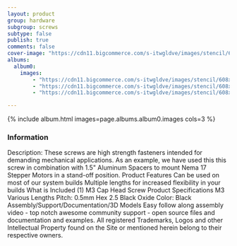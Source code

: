 ```yaml
---
layout: product
group: hardware
subgroup: screws
subtype: false
publish: true
comments: false
cover-image: "https://cdn11.bigcommerce.com/s-itwgldve/images/stencil/608x608/products/154/3574/M3_cap_head_screw_1__76659.1675310607.png?c=2"
albums:
  album0:
    images:
        - "https://cdn11.bigcommerce.com/s-itwgldve/images/stencil/608x608/products/154/3574/M3_cap_head_screw_1__76659.1675310607.png?c=2"
        - "https://cdn11.bigcommerce.com/s-itwgldve/images/stencil/608x608/products/154/3576/M3_cap_head_screw_in_use_pic__22839.1675310607.png?c=2"
        - "https://cdn11.bigcommerce.com/s-itwgldve/images/stencil/608x608/products/154/3575/M3_cap_head_screw_group_pic__22762.1675310607.png?c=2"

---
```


{% include album.html images=page.albums.album0.images cols=3 %}

### Information

Description:
 These screws are high strength fasteners intended for demanding mechanical applications. As an example, we have used this this screw in combination with 1.5" Aluminum Spacers to mount Nema 17 Stepper Motors in a stand-off position. Product Features  Can be used on most of our system builds Multiple lengths for increased flexibility in your builds   What is Included  (1) M3 Cap Head Screw   Product Specifications  M3 Various Lengths Pitch: 0.5mm Hex 2.5 Black Oxide Color: Black   Assembly/Support/Documentation/3D Models   Easy follow along assembly video - top notch awesome community support - open source files and documentation and examples. All registered Trademarks, Logos and other Intellectual Property found on the Site or mentioned herein belong to their respective owners.  


